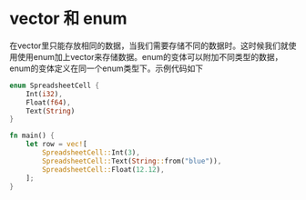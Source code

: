 # vector 和 enum

在vector里只能存放相同的数据，当我们需要存储不同的数据时。这时候我们就使用使用enum加上vector来存储数据。enum的变体可以附加不同类型的数据，enum的变体定义在同一个enum类型下。示例代码如下

```rust
enum SpreadsheetCell {
    Int(i32),
    Float(f64),
    Text(String)
}

fn main() {
    let row = vec![
        SpreadsheetCell::Int(3),
        SpreadsheetCell::Text(String::from("blue")),
        SpreadsheetCell::Float(12.12),
    ];
}
```
